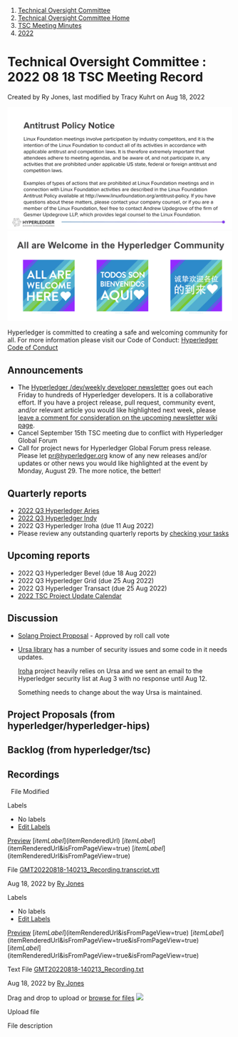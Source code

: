 1. [Technical Oversight Committee](index.html)
2. [Technical Oversight Committee Home](Technical-Oversight-Committee-Home_21430274.html)
3. [TSC Meeting Minutes](TSC-Meeting-Minutes_21448544.html)
4. [2022](2022_21443639.html)

# Technical Oversight Committee : 2022 08 18 TSC Meeting Record

Created by Ry Jones, last modified by Tracy Kuhrt on Aug 18, 2022

![](attachments/21431877/21448548.png?height=250) ![](attachments/21431877/21448549.png?height=250)

Hyperledger is committed to creating a safe and welcoming community for all. For more information please visit our Code of Conduct: [Hyperledger Code of Conduct](https://lf-hyperledger.atlassian.net/wiki/spaces/HYP/pages/19595281/Hyperledger+Code+of+Conduct)

## Announcements

- The [Hyperledger /dev/weekly developer newsletter](https://lf-hyperledger.atlassian.net/wiki/pages/viewpage.action?pageId=17170445) goes out each Friday to hundreds of Hyperledger developers. It is a collaborative effort. If you have a project release, pull request, community event, and/or relevant article you would like highlighted next week, please [leave a comment for consideration on the upcoming newsletter wiki page](https://lf-hyperledger.atlassian.net/wiki/display/DR/2021).
- Cancel September 15th TSC meeting due to conflict with Hyperledger Global Forum
- Call for project news for Hyperledger Global Forum press release. Please let [pr@hyperledger.org](mailto:pr@hyperledger.org) know of any new releases and/or updates or other news you would like highlighted at the event by Monday, August 29. The more notice, the better!

## Quarterly reports

- [2022 Q3 Hyperledger Aries](https://lf-hyperledger.atlassian.net/wiki/display/TSC/2022+Q3+Hyperledger+Aries)
- [2022 Q3 Hyperledger Indy](https://lf-hyperledger.atlassian.net/wiki/display/TSC/2022+Q3+Hyperledger+Indy)
- 2022 Q3 Hyperledger Iroha (due 11 Aug 2022)
- Please review any outstanding quarterly reports by [checking your tasks](https://wiki.hyperledger.org/plugins/inlinetasks/mytasks.action)

## Upcoming reports

- 2022 Q3 Hyperledger Bevel (due 18 Aug 2022)
- 2022 Q3 Hyperledger Grid (due 25 Aug 2022)
- 2022 Q3 Hyperledger Transact (due 25 Aug 2022)
- [2022 TSC Project Update Calendar](https://lf-hyperledger.atlassian.net/wiki/display/TSC/2022+TSC+Project+Update+Calendar)

## Discussion

- [Solang Project Proposal](https://github.com/hyperledger/hyperledger-hip/pull/6) - Approved by roll call vote
- [Ursa library](https://github.com/hyperledger/ursa) has a number of security issues and some code in it needs updates.
  
  [Iroha](https://github.com/hyperledger/iroha) project heavily relies on Ursa and we sent an email to the Hyperledger security list at Aug 3 with no response until Aug 12.
  
  Something needs to change about the way Ursa is maintained.

## Project Proposals (from hyperledger/hyperledger-hips)

## Backlog (from hyperledger/tsc)

## Recordings

  File Modified

Labels

- No labels
- [Edit Labels](# "Edit Labels")

[Preview]() [$itemLabel]($itemRenderedUrl) [$itemLabel]($itemRenderedUrl&isFromPageView=true) [$itemLabel]($itemRenderedUrl&isFromPageView=true)

File [GMT20220818-140213\_Recording.transcript.vtt](attachments/21445118/21456566.vtt "Download")

Aug 18, 2022 by [Ry Jones](/wiki/people/557058:078cecfc-fb17-4d9a-8759-b5b74efa6850)

Labels

- No labels
- [Edit Labels](# "Edit Labels")

[Preview]() [$itemLabel]($itemRenderedUrl&isFromPageView=true) [$itemLabel]($itemRenderedUrl&isFromPageView=true&isFromPageView=true) [$itemLabel]($itemRenderedUrl&isFromPageView=true&isFromPageView=true)

Text File [GMT20220818-140213\_Recording.txt](attachments/21445118/21456567.txt "Download")

Aug 18, 2022 by [Ry Jones](/wiki/people/557058:078cecfc-fb17-4d9a-8759-b5b74efa6850)

Drag and drop to upload or [browse for files]() ![](images/icons/wait.gif)

Upload file

File description
